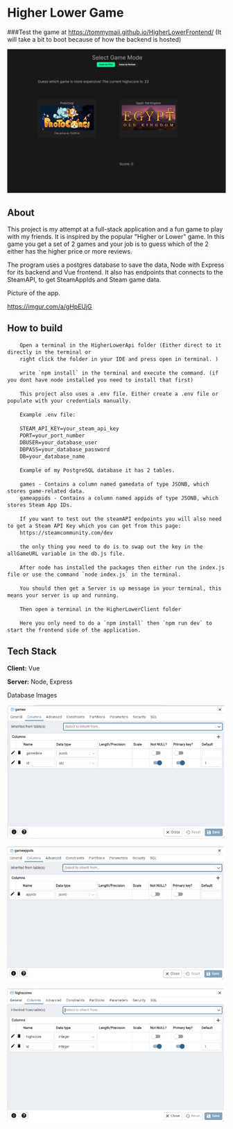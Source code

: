 
# Higher Lower Game 

###Test the game at https://tommymaii.github.io/HigherLowerFrontend/ (It will take a bit to boot because of how the backend is hosted)

![Higher Lower Game Screenshot](higherlower1.png)



## About 

This project is my attempt at a full-stack application and a fun game to play with my friends. It is inspired by the popular "Higher or Lower" game. In this game you get a set of 2 games and your job is to guess which of the 2 either has the higher price or more reviews. 

The program uses a postgres database to save the data, Node with Express for its backend and Vue frontend. It also has endpoints that connects to the SteamAPI, to get SteamAppIds and Steam game data. 

Picture of the app.

https://imgur.com/a/gHpEUjG 
## How to build

```
    Open a terminal in the HigherLowerApi folder (Either direct to it directly in the terminal or 
    right click the folder in your IDE and press open in terminal. )
    
    write `npm install` in the terminal and execute the command. (if you dont have node installed you need to install that first)

    This project also uses a .env file. Either create a .env file or populate with your credentials manually.

    Example .env file:

    STEAM_API_KEY=your_steam_api_key
    PORT=your_port_number
    DBUSER=your_database_user
    DBPASS=your_database_password
    DB=your_database_name

    Example of my PostgreSQL database it has 2 tables.

    games - Contains a column named gamedata of type JSONB, which stores game-related data.
    gameappids - Contains a column named appids of type JSONB, which stores Steam App IDs.

    If you want to test out the steamAPI endpoints you will also need to get a Steam API Key which you can get from this page:
    https://steamcommunity.com/dev

    the only thing you need to do is to swap out the key in the allGameURL variable in the db.js file.

    After node has installed the packages then either run the index.js file or use the command `node index.js` in the terminal. 

    You should then get a Server is up message in your terminal, this means your server is up and running.

    Then open a terminal in the HigherLowerClient folder

    Here you only need to do a `npm install` then `npm run dev` to start the frontend side of the application. 
```
## Tech Stack

**Client:** Vue

**Server:** Node, Express

Database Images

![Higher Lower Game Screenshot](higherlower2.png)

![Higher Lower Game Screenshot](higherlower3.png)

![Higher Lower Game Screenshot](higherlower4.png)
